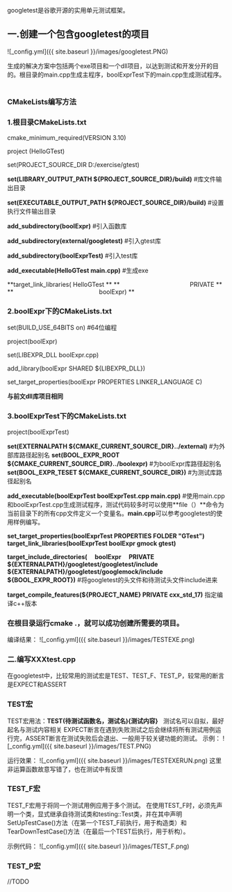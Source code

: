 googletest是谷歌开源的实用单元测试框架。

## 一.创建一个包含googletest的项目
![_config.yml]({{ site.baseurl }}/images/googletest.PNG)

生成的解决方案中包括两个exe项目和一个dll项目，以达到测试和开发分开的目的。根目录的main.cpp生成主程序，boolExprTest下的main.cpp生成测试程序。
&emsp;
&emsp;
### CMakeLists编写方法
### 1.根目录CMakeLists.txt
cmake_minimum_required(VERSION 3.10)

project (HelloGTest)

set(PROJECT_SOURCE_DIR D:/exercise/gtest)

**set(LIBRARY_OUTPUT_PATH ${PROJECT_SOURCE_DIR}/build)** #库文件输出目录

**set(EXECUTABLE_OUTPUT_PATH ${PROJECT_SOURCE_DIR}/build)** #设置执行文件输出目录

**add_subdirectory(boolExpr)** #引入函数库

**add_subdirectory(external/googletest)** #引入gtest库

**add_subdirectory(boolExprTest)** #引入test库

**add_executable(HelloGTest main.cpp)** #生成exe

**target_link_libraries( HelloGTest **
**&emsp; &emsp; &emsp; &emsp; &emsp; &emsp; &emsp; &emsp; &emsp; PRIVATE  **
**&emsp; &emsp; &emsp; &emsp; &emsp; &emsp; &emsp; &emsp; &emsp; &emsp; &emsp; boolExpr) **

### 2.boolExpr下的CMakeLists.txt

set(BUILD_USE_64BITS on) #64位编程

project(boolExpr)

set(LIBEXPR_DLL boolExpr.cpp)

add_library(boolExpr SHARED ${LIBEXPR_DLL})

set_target_properties(boolExpr PROPERTIES LINKER_LANGUAGE C)

**与前文dll库项目相同**

### 3.boolExprTest下的CMakeLists.txt
project(boolExprTest)

**set(EXTERNALPATH ${CMAKE_CURRENT_SOURCE_DIR}../external)** #为外部库路径起别名
**set(BOOL_EXPR_ROOT ${CMAKE_CURRENT_SOURCE_DIR}../boolexpr)** #为boolExpr库路径起别名
**set(BOOL_EXPR_TESET ${CMAKE_CURRENT_SOURCE_DIR})** #为测试库路径起别名

**add_executable(boolExprTest boolExprTest.cpp main.cpp)** #使用main.cpp和boolExprTest.cpp生成测试程序，测试代码较多时可以使用**file（）**命令为当前目录下的所有cpp文件定义一个变量名。**main.cpp**可以参考googletest的使用样例编写。

**set_target_properties(boolExprTest PROPERTIES FOLDER "GTest")**
**target_link_libraries(boolExprTest boolExpr gmock gtest)**

**target_include_directories(
&emsp;boolExpr
&emsp;PRIVATE &nbsp; ${EXTERNALPATH}/googletest/googletest/include
&emsp;&emsp;&emsp;&emsp;&emsp;&nbsp; &nbsp; ${EXTERNALPATH}/googletest/googlemock/include
&emsp;&emsp;&emsp;&emsp;&emsp;&nbsp; &nbsp; ${BOOL_EXPR_ROOT})** #将googletest的头文件和待测试头文件include进来

**target_compile_features(${PROJECT_NAME} PRIVATE cxx_std_17)** 指定编译c++版本

### 在根目录运行cmake .，就可以成功创建所需要的项目。
编译结果：
![_config.yml]({{ site.baseurl }}/images/TESTEXE.png)
&emsp;
&emsp;
### 二.编写XXXtest.cpp

在googletest中，比较常用的测试宏是TEST、TEST_F、TEST_P，较常用的断言是EXPECT和ASSERT

### TEST宏
TEST宏用法：**TEST(待测试函数名，测试名){测试内容}**&nbsp; &nbsp;测试名可以自拟，最好起名与测试内容相关
EXPECT断言在遇到失败测试之后会继续将所有测试用例运行完，ASSERT断言在测试失败后会退出、一般用于较关键功能的测试。
示例：
![_config.yml]({{ site.baseurl }}/images/TEST.PNG)

运行效果：
![_config.yml]({{ site.baseurl }}/images/TESTEXERUN.png) 这里非运算函数故意写错了，也在测试中有反馈

### TEST_F宏
TEST_F宏用于将同一个测试用例应用于多个测试。
在使用TEST_F时，必须先声明一个类，显式继承自待测试类和testing::Test类，并在其中声明SetUpTestCase()方法（在第一个TEST_F前执行，用于构造类）和TearDownTestCase()方法（在最后一个TEST后执行，用于析构）。

示例代码：
![_config.yml]({{ site.baseurl }}/images/TEST_F.png)

### TEST_P宏
//TODO 
